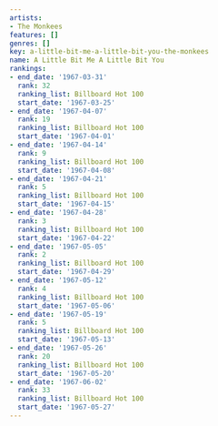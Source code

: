 ```yaml
---
artists:
- The Monkees
features: []
genres: []
key: a-little-bit-me-a-little-bit-you-the-monkees
name: A Little Bit Me A Little Bit You
rankings:
- end_date: '1967-03-31'
  rank: 32
  ranking_list: Billboard Hot 100
  start_date: '1967-03-25'
- end_date: '1967-04-07'
  rank: 19
  ranking_list: Billboard Hot 100
  start_date: '1967-04-01'
- end_date: '1967-04-14'
  rank: 9
  ranking_list: Billboard Hot 100
  start_date: '1967-04-08'
- end_date: '1967-04-21'
  rank: 5
  ranking_list: Billboard Hot 100
  start_date: '1967-04-15'
- end_date: '1967-04-28'
  rank: 3
  ranking_list: Billboard Hot 100
  start_date: '1967-04-22'
- end_date: '1967-05-05'
  rank: 2
  ranking_list: Billboard Hot 100
  start_date: '1967-04-29'
- end_date: '1967-05-12'
  rank: 4
  ranking_list: Billboard Hot 100
  start_date: '1967-05-06'
- end_date: '1967-05-19'
  rank: 5
  ranking_list: Billboard Hot 100
  start_date: '1967-05-13'
- end_date: '1967-05-26'
  rank: 20
  ranking_list: Billboard Hot 100
  start_date: '1967-05-20'
- end_date: '1967-06-02'
  rank: 33
  ranking_list: Billboard Hot 100
  start_date: '1967-05-27'
---
```


